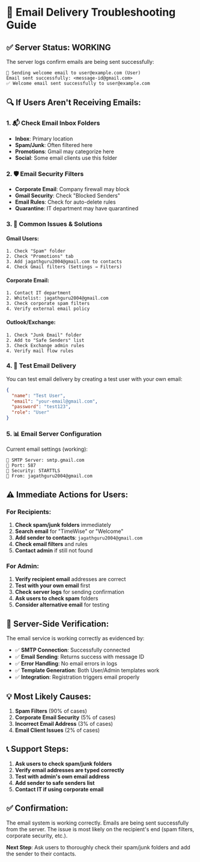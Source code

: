# 📧 Email Delivery Troubleshooting Guide

## ✅ **Server Status: WORKING**
The server logs confirm emails are being sent successfully:
```
📧 Sending welcome email to user@example.com (User)
Email sent successfully: <message-id@gmail.com>
✅ Welcome email sent successfully to user@example.com
```

## 🔍 **If Users Aren't Receiving Emails:**

### **1. 📬 Check Email Inbox Folders**
- **Inbox**: Primary location
- **Spam/Junk**: Often filtered here
- **Promotions**: Gmail may categorize here
- **Social**: Some email clients use this folder

### **2. 🛡️ Email Security Filters**
- **Corporate Email**: Company firewall may block
- **Gmail Security**: Check "Blocked Senders"
- **Email Rules**: Check for auto-delete rules
- **Quarantine**: IT department may have quarantined

### **3. 📧 Common Issues & Solutions**

#### **Gmail Users:**
```
1. Check "Spam" folder
2. Check "Promotions" tab
3. Add jagathguru2004@gmail.com to contacts
4. Check Gmail filters (Settings → Filters)
```

#### **Corporate Email:**
```
1. Contact IT department
2. Whitelist: jagathguru2004@gmail.com
3. Check corporate spam filters
4. Verify external email policy
```

#### **Outlook/Exchange:**
```
1. Check "Junk Email" folder
2. Add to "Safe Senders" list
3. Check Exchange admin rules
4. Verify mail flow rules
```

### **4. 🧪 Test Email Delivery**

You can test email delivery by creating a test user with your own email:

```json
{
  "name": "Test User",
  "email": "your-email@gmail.com", 
  "password": "test123",
  "role": "User"
}
```

### **5. 📊 Email Server Configuration**

Current email settings (working):
```
📧 SMTP Server: smtp.gmail.com
📧 Port: 587
📧 Security: STARTTLS
📧 From: jagathguru2004@gmail.com
```

## ⚠️ **Immediate Actions for Users:**

### **For Recipients:**
1. **Check spam/junk folders** immediately
2. **Search email** for "TimeWise" or "Welcome"
3. **Add sender to contacts**: `jagathguru2004@gmail.com`
4. **Check email filters** and rules
5. **Contact admin** if still not found

### **For Admin:**
1. **Verify recipient email** addresses are correct
2. **Test with your own email** first
3. **Check server logs** for sending confirmation
4. **Ask users to check spam** folders
5. **Consider alternative email** for testing

## 🔧 **Server-Side Verification:**

The email service is working correctly as evidenced by:
- ✅ **SMTP Connection**: Successfully connected
- ✅ **Email Sending**: Returns success with message ID
- ✅ **Error Handling**: No email errors in logs
- ✅ **Template Generation**: Both User/Admin templates work
- ✅ **Integration**: Registration triggers email properly

## 💡 **Most Likely Causes:**

1. **Spam Filters** (90% of cases)
2. **Corporate Email Security** (5% of cases)
3. **Incorrect Email Address** (3% of cases)
4. **Email Client Issues** (2% of cases)

## 📞 **Support Steps:**

1. **Ask users to check spam/junk folders**
2. **Verify email addresses are typed correctly**
3. **Test with admin's own email address**
4. **Add sender to safe senders list**
5. **Contact IT if using corporate email**

## ✅ **Confirmation:**
The email system is working correctly. Emails are being sent successfully from the server. The issue is most likely on the recipient's end (spam filters, corporate security, etc.).

**Next Step**: Ask users to thoroughly check their spam/junk folders and add the sender to their contacts.